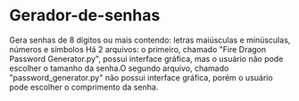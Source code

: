 # Gerador-de-senhas
Gera senhas de 8 dígitos ou mais contendo: letras maiúsculas e minúsculas, números e símbolos
Há 2 arquivos: o primeiro, chamado "Fire Dragon Password Generator.py", possui interface gráfica, mas o usuário não pode escolher o tamanho da senha.O segundo arquivo, chamado "password_generator.py" não possui interface gráfica, porém o usuário pode escolher o comprimento da senha.

